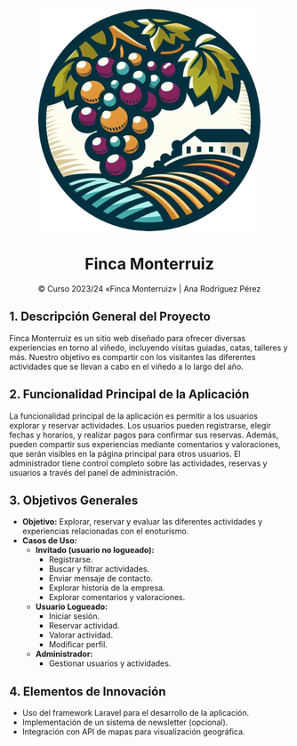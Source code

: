 <p align="center"><img src="/public/img/logo.png" width="400" alt="Finca Monterruiz Logo"></p>

<h1 align="center"> Finca Monterruiz </h1>

<p align="center">
  &copy; Curso 2023/24 «Finca Monterruiz» | Ana Rodríguez Pérez
</p>

## 1. Descripción General del Proyecto

Finca Monterruiz es un sitio web diseñado para ofrecer diversas experiencias en torno al viñedo, incluyendo visitas guiadas, catas, talleres y más. Nuestro objetivo es compartir con los visitantes las diferentes actividades que se llevan a cabo en el viñedo a lo largo del año.

## 2. Funcionalidad Principal de la Aplicación

La funcionalidad principal de la aplicación es permitir a los usuarios explorar y reservar actividades. Los usuarios pueden registrarse, elegir fechas y horarios, y realizar pagos para confirmar sus reservas. Además, pueden compartir sus experiencias mediante comentarios y valoraciones, que serán visibles en la página principal para otros usuarios. El administrador tiene control completo sobre las actividades, reservas y usuarios a través del panel de administración.

## 3. Objetivos Generales

- **Objetivo:** Explorar, reservar y evaluar las diferentes actividades y experiencias relacionadas con el enoturismo.
- **Casos de Uso:**
  - **Invitado (usuario no logueado):**
    - Registrarse.
    - Buscar y filtrar actividades.
    - Enviar mensaje de contacto.
    - Explorar historia de la empresa.
    - Explorar comentarios y valoraciones.
  - **Usuario Logueado:**
    - Iniciar sesión.
    - Reservar actividad.
    - Valorar actividad.
    - Modificar perfil.
  - **Administrador:**
    - Gestionar usuarios y actividades.

## 4. Elementos de Innovación

- Uso del framework Laravel para el desarrollo de la aplicación.
- Implementación de un sistema de newsletter (opcional).
- Integración con API de mapas para visualización geográfica.
